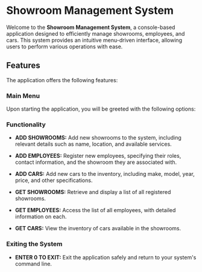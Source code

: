 # Showroom Management System

Welcome to the **Showroom Management System**, a console-based application designed to efficiently manage showrooms, employees, and cars. This system provides an intuitive menu-driven interface, allowing users to perform various operations with ease.

## Features

The application offers the following features:

### Main Menu
Upon starting the application, you will be greeted with the following options:


### Functionality
- **ADD SHOWROOMS:** Add new showrooms to the system, including relevant details such as name, location, and available services.
- **ADD EMPLOYEES:** Register new employees, specifying their roles, contact information, and the showroom they are associated with.
- **ADD CARS:** Add new cars to the inventory, including make, model, year, price, and other specifications.

- **GET SHOWROOMS:** Retrieve and display a list of all registered showrooms.
- **GET EMPLOYEES:** Access the list of all employees, with detailed information on each.
- **GET CARS:** View the inventory of cars available in the showrooms.

### Exiting the System
- **ENTER 0 TO EXIT:** Exit the application safely and return to your system's command line.

